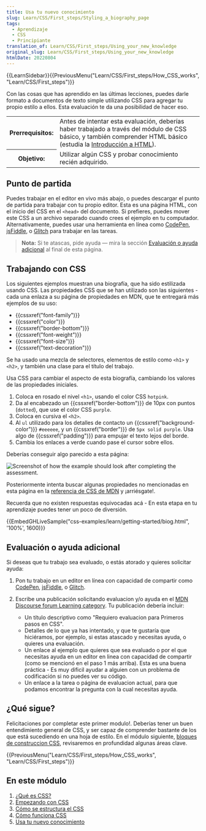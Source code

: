```yaml
---
title: Usa tu nuevo conocimiento
slug: Learn/CSS/First_steps/Styling_a_biography_page
tags:
  - Aprendizaje
  - CSS
  - Principiante
translation_of: Learn/CSS/First_steps/Using_your_new_knowledge
original_slug: Learn/CSS/First_steps/Using_your_new_knowledge
htmlDate: 20220804
---
```

{{LearnSidebar}}{{PreviousMenu("Learn/CSS/First_steps/How_CSS_works", "Learn/CSS/First_steps")}}

Con las cosas que has aprendido en las últimas lecciones, puedes darle formato a documentos de texto simple utilizando CSS para agregar tu propio estilo a ellos. Esta evaluación te da una posibilidad de hacer eso.

<table>
  <tbody>
    <tr>
      <th scope="row">Prerrequisitos:</th>
      <td>
        Antes de intentar esta evaluación, deberías haber trabajado a través del
        módulo de CSS básico, y también comprender HTML básico (estudia la
        <a href="/en-US/docs/Learn/HTML/Introduction_to_HTML"
          >Introducción a HTML</a
        >).
      </td>
    </tr>
    <tr>
      <th scope="row">Objetivo:</th>
      <td>Utilizar algún CSS y probar conocimiento recién adquirido.</td>
    </tr>
  </tbody>
</table>

## Punto de partida

Puedes trabajar en el editor en vivo más abajo, o puedes descargar el punto de partida para trabajar con tu propio editor. Esta es una página HTML, con el inicio del CSS en el `<head>` del documento. Si prefieres, puedes mover este CSS a un archivo separado cuando crees el ejemplo en tu computador. Alternativamente, puedes usar una herramienta en línea como [CodePen](https://codepen.io/), [jsFiddle](https://jsfiddle.net/), o [Glitch](https://glitch.com/) para trabajar en las tareas.

> **Nota:** Si te atascas, pide ayuda — mira la sección [Evaluación o ayuda adicional](/es/docs/Learn/HTML/Introduccion_a_HTML/Prueba_tus_habilidades:_Enlaces#Evaluaci%C3%B3n_o_ayuda_adicional) al final de esta página.

## Trabajando con CSS

Los siguientes ejemplos muestran una biografía, que ha sido estilizada usando CSS. Las propiedades CSS que se han utilizado son las siguientes - cada una enlaza a su página de propiedades en MDN, que te entregará más ejemplos de su uso:

- {{cssxref("font-family")}}
- {{cssxref("color")}}
- {{cssxref("border-bottom")}}
- {{cssxref("font-weight")}}
- {{cssxref("font-size")}}
- {{cssxref("text-decoration")}}

Se ha usado una mezcla de selectores, elementos de estilo como `<h1>` y `<h2>`, y también una clase para el título del trabajo.

Usa CSS para cambiar el aspecto de esta biografía, cambiando los valores de las propiedades iniciales.

1.  Coloca en rosado el nivel `<h1>`, usando el color CSS `hotpink`.
2.  Da al encabezado un {{cssxref("border-bottom")}} de 10px con puntos (`dotted`), que use el color CSS `purple`.
3.  Coloca en cursiva el `<h2>`.
4.  Al `ul` utilizado para los detalles de contacto un {{cssxref("background-color")}} `#eeeeee`, y un {{cssxref("border")}} de `5px solid purple`. Usa algo de {{cssxref("padding")}} para empujar el texto lejos del borde.
5.  Cambia los enlaces a verde cuando pase el cursor sobre ellos.

Deberías conseguir algo parecido a esta página:

![Screenshot of how the example should look after completing the assessment.](https://mdn.mozillademos.org/files/17035/learn-css-basics-assessment.png)

Posteriormente intenta buscar algunas propiedades no mencionadas en esta página en la [referencia de CSS de MDN](/es/docs/Web/CSS/Reference) y ¡arriésgate!.

Recuerda que no existen respuestas equivocadas acá - En esta etapa en tu aprendizaje puedes tener un poco de diversión.

{{EmbedGHLiveSample("css-examples/learn/getting-started/biog.html", '100%', 1600)}}

## Evaluación o ayuda adicional

Si deseas que tu trabajo sea evaluado, o estás atorado y quieres solicitar ayuda:

1.  Pon tu trabajo en un editor en línea con capacidad de compartir como [CodePen](https://codepen.io/), [jsFiddle](https://jsfiddle.net/), o [Glitch](https://glitch.com/).
2.  Escribe una publicación solicitando evaluacion y/o ayuda en el [MDN Discourse forum Learning category](https://discourse.mozilla.org/c/mdn/learn). Tu publicación debería incluir:

    - Un título descriptivo como "Requiero evaluacion para Primeros pasos en CSS".
    - Detalles de lo que ya has intentado, y que te gustaría que hiciéramos, por ejemplo, si estas atascado y necesitas ayuda, o quieres una evaluación.
    - Un enlace al ejemplo que quieres que sea evaluado o por el que necesitas ayuda en un editor en linea con capacidad de compartir (como se mencionó en el paso 1 más arriba). Esta es una buena práctica - Es muy dificil ayudar a alguien con un problema de codificación si no puedes ver su código.
    - Un enlace a la tarea o página de evaluacion actual, para que podamos encontrar la pregunta con la cual necesitas ayuda.

## ¿Qué sigue?

Felicitaciones por completar este primer modulo!. Deberías tener un buen entendimiento general de CSS, y ser capaz de comprender bastante de los que está sucediendo en una hoja de estilo. En el módulo siguiente, [bloques de construccion CSS](/es/docs/Learn/CSS/Building_blocks), revisaremos en profundidad algunas áreas clave.

{{PreviousMenu("Learn/CSS/First_steps/How_CSS_works", "Learn/CSS/First_steps")}}

## En este módulo

1.  [¿Qué es CSS?](/es/docs/Web/CSS/Como_iniciar/Que_es_CSS)
2.  [Empezando con CSS](/es/docs/Learn/CSS/First_steps/Comenzando_CSS)
3.  [Cómo se estructura el CSS](/es/docs/Learn/CSS/First_steps/Como_se_estructura_CSS)
4.  [Cómo funciona CSS](/es/docs/Learn/CSS/First_steps/Como_funciona_CSS)
5.  [Usa tu nuevo conocimiento](/es/docs/Learn/CSS/First_steps/Using_your_new_knowledge)
